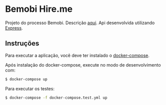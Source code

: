 # Bemobi Hire.me
Projeto do processo Bemobi. Descrição [aqui](Bemobi_instructions.md). Api desenvolvida utilizando [Express](http://expressjs.com/pt-br/).

## Instruções

Para executar a aplicação, você deve ter instalado o [docker-compose](https://docs.docker.com/compose/). 

Após instalação do docker-compose, execute no modo de desenvolvimento com:

```bash
$ docker-compose up
```

Para executar os testes:

```bash
$ docker-compose -f docker-compose.test.yml up
```